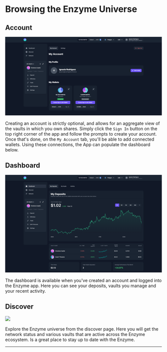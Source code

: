 # Browsing the Enzyme Universe

## **Account**

![](../.gitbook/assets/acc.png)

Creating an account is strictly optional, and allows for an aggregate view of the vaults in which you own shares. Simply click the `Sign In` button on the top right corner of the app and follow the prompts to create your account. Once that's done, on the `My Account` tab, you'll be able to add connected wallets. Using these connections, the App can populate the dashboard below.&#x20;

## **Dashboard**

![](../.gitbook/assets/dashboard.png)

The dashboard is available when you've created an account and logged into the Enzyme app. Here you can see your deposits, vaults you manage and your recent activity.

## **Discover**

![](../.gitbook/assets/screencapture-app-enzyme-finance-discover-2022-07-08-13\_45\_30.png)

Explore the Enzyme universe from the discover page. Here you will get the network status and various vaults that are active across the Enzyme ecosystem. Is a great place to stay up to date with the Enzyme.

****

